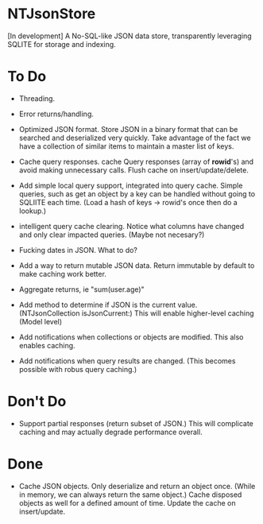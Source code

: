 NTJsonStore
===========

[In development] A No-SQL-like JSON data store, transparently leveraging SQLITE for storage and indexing.


To Do
=====

 - Threading.
 
 - Error returns/handling.

 - Optimized JSON format. Store JSON in a binary format that can be searched and deserialized very quickly.
   Take advantage of the fact we have a collection of similar items to maintain a master list of keys.
   
 - Cache query responses. cache Query responses (array of __rowid__'s) and avoid making unnecessary calls. Flush cache on insert/update/delete.
 
 - Add simple local query support, integrated into query cache. Simple queries, such as get an object by a key can be handled without going to SQLIITE
   each time. (Load a hash of keys -> rowid's once then do a lookup.)
   
 - intelligent query cache clearing. Notice what columns have changed and only clear impacted queries. (Maybe not necesary?)
 
 - Fucking dates in JSON. What to do?

 - Add a way to return mutable JSON data. Return immutable by default to make caching work better.
 
 - Aggregate returns, ie "sum(user.age)"
 
 - Add method to determine if JSON is the current value. (NTJsonCollection isJsonCurrent:) This will enable higher-level caching (Model level)
 
 - Add notifications when collections or objects are modified. This also enables caching.
 
 - Add notifications when query results are changed. (This becomes possible with robus query caching.)
 

Don't Do
========

 - Support partial responses (return subset of JSON.) This will complicate caching and may actually degrade performance overall.
 
 
Done
====

 - Cache JSON objects. Only deserialize and return an object once. (While in memory, we can always return the same object.)
   Cache disposed objects as well for a defined amount of time. Update the cache on insert/update.
   
